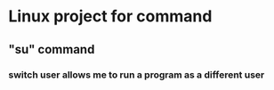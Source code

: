 # Linux project for command

## "su" command

### switch user allows me to run a program as a different user